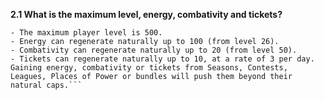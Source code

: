 __**2.1 What is the maximum level, energy, combativity and tickets?**__
```xl
- The maximum player level is 500.
- Energy can regenerate naturally up to 100 (from level 26).
- Combativity can regenerate naturally up to 20 (from level 50).
- Tickets can regenerate naturally up to 10, at a rate of 3 per day.
Gaining energy, combativity or tickets from Seasons, Contests, Leagues, Places of Power or bundles will push them beyond their natural caps.```
